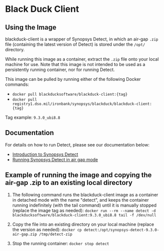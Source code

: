 # Black Duck Client

## Using the Image

blackduck-client is a wrapper of Synopsys Detect, in which an air-gap `.zip` file (containing the latest version of Detect) is stored under the `/opt/` directory.

While running this image as a container, extract the `.zip` file onto your local machine for use. Note that this image is not intended to be used as a persistently running container, nor for running Detect.

This image can be pulled by running either of the following Docker commands:
- `docker pull blackducksoftware/blackduck-client:{tag}`
- `docker pull registry1.dso.mil/ironbank/synopsys/blackduck/blackduck-client:{tag}`

Tag example: `9.3.0_ubi8.8`

## Documentation
 
For details on how to run Detect, please see our documentation below: 
- [Introduction to Synopsys Detect](https://sig-product-docs.synopsys.com/bundle/integrations-detect/page/introduction.html)
- [Running Synopsys Detect in air gap mode](https://sig-product-docs.synopsys.com/bundle/integrations-detect/page/runningdetect/runningairgap.html)

## Example of running the image and copying the air-gap .zip to an existing local directory

1) The following command runs the blackduck-client image as a container in detached mode with the name "detect", and keeps the container running indefinitely (with the tail command) until it is manually stopped (replace the image tag as needed): `docker run --rm --name detect -d blackducksoftware/blackduck-client:9.3.0_ubi8.8 tail -f /dev/null`

2) Copy the file into an existing directory on your local machine (replace the version as needed): 
`docker cp detect:/opt/synopsys-detect-9.3.0-air-gap.zip /tmp/detect-zip`

3) Stop the running container: `docker stop detect`
